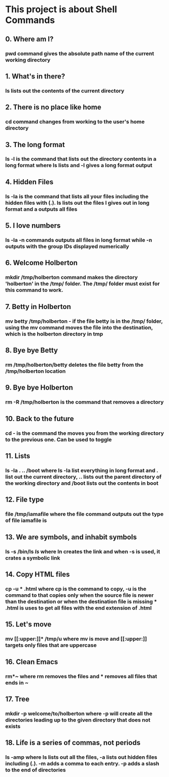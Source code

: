 # This project is about Shell Commands

## 0. Where am I?
### pwd command gives the absolute path name of the current working directory

## 1. What's in there?
### ls lists out the contents of the current directory

## 2. There is no place like home
### cd command changes from working to the user's home directory

## 3. The long format
### ls -l is the command that lists out the directory contents in a long format where ls lists and -l gives a long format output

## 4. Hidden Files
### ls -la is the command that lists all your files including the hidden files with (.). ls lists out the files l gives out in long format and a outputs all files

## 5. I love numbers
### ls -la -n commands outputs all files in long format while -n outputs with the group IDs displayed numerically

## 6. Welcome Holberton
### mkdir /tmp/holberton command makes the directory 'holberton' in the /tmp/ folder. The /tmp/ folder must exist for this command to work.

## 7. Betty in Holberton
### mv betty /tmp/holberton - if the file betty is in the /tmp/ folder, using the mv command moves the file into the destination, which is the holberton directory in tmp

## 8. Bye bye Betty
### rm /tmp/holberton/betty deletes the file betty from the /tmp/holberton location

## 9. Bye bye Holberton
### rm -R /tmp/holberton is the command that removes a directory

## 10. Back to the future
### cd - is the command the moves you from the working directory to the previous one. Can be used to toggle

## 11. Lists
### ls -la . .. /boot where ls -la list everything in long format and . list out the current directory, .. lists out the parent directory of the working directory and /boot lists out the contents in boot

## 12. File type
### file /tmp/iamafile where the file command outputs out the type of file iamafile is

## 13. We are symbols, and inhabit symbols
### ls -s /bin/ls _ls_ where ln creates the link and when -s is used, it crates a symbolic link

## 14. Copy HTML files
### cp -u * .html where cp is the command to copy, -u is the command to that copies only when the source file is newer than the destination or when the destination file is missing * .html is uses to get all files with the end extension of .html

## 15. Let's move
### mv [[:upper:]]* /tmp/u where mv is move and [[:upper:]] targets only files that are uppercase

## 16. Clean Emacs
### rm*~  where rm removes the files and * removes all files that ends in ~

## 17. Tree
### mkdir -p welcome/to/holberton where -p will create all the directories leading up to the given directory that does not exists

## 18. Life is a series of commas, not periods
### ls -amp where ls lists out all the files, -a lists out hidden files including (.). -m adds a comma to each entry. -p adds a slash to the end of directories